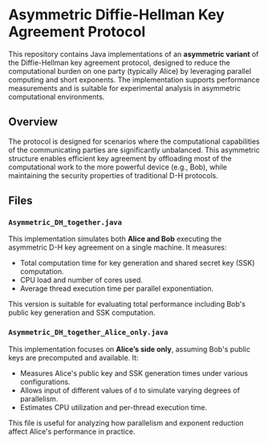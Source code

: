 # Asymmetric Diffie-Hellman Key Agreement Protocol
This repository contains Java implementations of an **asymmetric variant** of the Diffie-Hellman key agreement protocol, designed to reduce the computational burden on one party (typically Alice) by leveraging parallel computing and short exponents. The implementation supports performance measurements and is suitable for experimental analysis in asymmetric computational environments.

## Overview

The protocol is designed for scenarios where the computational capabilities of the communicating parties are significantly unbalanced. This asymmetric structure enables efficient key agreement by offloading most of the computational work to the more powerful device (e.g., Bob), while maintaining the security properties of traditional D-H protocols.

## Files

### `Asymmetric_DH_together.java`

This implementation simulates both **Alice and Bob** executing the asymmetric D-H key agreement on a single machine. It measures:
- Total computation time for key generation and shared secret key (SSK) computation.
- CPU load and number of cores used.
- Average thread execution time per parallel exponentiation.

This version is suitable for evaluating total performance including Bob's public key generation and SSK computation.

### `Asymmetric_DH_together_Alice_only.java`

This implementation focuses on **Alice’s side only**, assuming Bob's public keys are precomputed and available. It:
- Measures Alice's public key and SSK generation times under various configurations.
- Allows input of different values of `d` to simulate varying degrees of parallelism.
- Estimates CPU utilization and per-thread execution time.

This file is useful for analyzing how parallelism and exponent reduction affect Alice's performance in practice.
